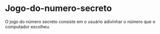 # Jogo-do-numero-secreto
O jogo do número secreto consiste em o usuário adivinhar o número que o computador escolheu.
